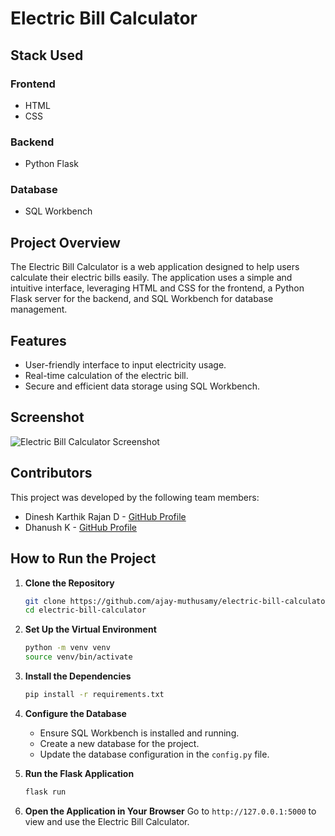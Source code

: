 # Electric Bill Calculator

## Stack Used

### Frontend
- HTML
- CSS

### Backend
- Python Flask

### Database
- SQL Workbench

## Project Overview
The Electric Bill Calculator is a web application designed to help users calculate their electric bills easily. The application uses a simple and intuitive interface, leveraging HTML and CSS for the frontend, a Python Flask server for the backend, and SQL Workbench for database management.

## Features
- User-friendly interface to input electricity usage.
- Real-time calculation of the electric bill.
- Secure and efficient data storage using SQL Workbench.

## Screenshot
![Electric Bill Calculator Screenshot](AF1QipN9uVWYYvPVCFJ8jWPv8zZ4uhZVvJPpIZEQhV38)



## Contributors
This project was developed by the following team members:

- Dinesh Karthik Rajan D - [GitHub Profile](https://github.com/DineshKarthikRajanD)
- Dhanush K - [GitHub Profile](https://github.com/DhanushKanagaraj)


## How to Run the Project

1. **Clone the Repository**
    ```bash
    git clone https://github.com/ajay-muthusamy/electric-bill-calculator.git
    cd electric-bill-calculator
    ```

2. **Set Up the Virtual Environment**
    ```bash
    python -m venv venv
    source venv/bin/activate  
    ```

3. **Install the Dependencies**
    ```bash
    pip install -r requirements.txt
    ```

4. **Configure the Database**
    - Ensure SQL Workbench is installed and running.
    - Create a new database for the project.
    - Update the database configuration in the `config.py` file.

5. **Run the Flask Application**
    ```bash
    flask run
    ```

6. **Open the Application in Your Browser**
    Go to `http://127.0.0.1:5000` to view and use the Electric Bill Calculator.





